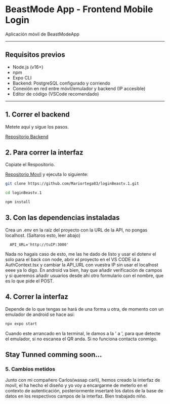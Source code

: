 # BeastMode App - Frontend Mobile Login

Aplicación móvil de BeastModeApp

---

## Requisitos previos

- Node.js (v16+)
- npm
- Expo CLI 
- Backend: PostgreSQL configurado y corriendo
- Conexión en red entre móvil/emulador y backend (IP accesible)
- Editor de código (VSCode recomendado)

---

## 1. Correr el backend

Metete aquí y sigue los pasos.

[Repositorio Backend](https://github.com/antoniocmizv/BeastMode-App.git)

## 2. Para correr la interfaz

Copiate el Respositorio.

[Repositorio Movil](https://github.com/Mariortega83/loginBeastv.1.git)
y ejecuta lo siguiente:
```bash
git clone https://github.com/Mariortega83/loginBeastv.1.git

cd loginBeastv.1

npm install
```
## 3. Con las dependencias instaladas 

Crea un .env en la raíz del proyecto con la URL de la API, no pongas localhost. (Saltaros esto, leer abajo)

   ```env
     API_URL='http://tuIP:3000'
   ```

Nada no hagais caso de esto, me las he dado de listo y usar el dotenv el solo para el back con node, abrir el proyecto en el VS CODE id a AuthContext.tsx y cambiar la API_URL con vuestra IP sin usar el localhost eeee ya lo digo. En android va bien, hay que añadir verificación de campos y si queremos añadir usuarios desde ahí otro formulario con el nombre, que es lo que pide el POST.

## 4. Correr la interfaz

Depende de lo que tengas se hará de una forma u otra, de momento con un emulador de android se hace así:

```bash
npx expo start
```

Cuando este arrancado en la terminal, le damos a la ' a ', para que detecte el emulador, si no escanea el QR anda. Si no funciona contacta conmigo.

## Stay Tunned comming soon...

### 5. Cambios metidos

Junto con mi compañero Carlos(wasap carli), hemos creado la interfaz de movil, el ha hecho el diseño y yo voy a encargarme de meterlo en el contexto de autenticación, posteriormente insertaré los datos de la base de datos en los respectivos campos de la interfaz. Bien trabajado niño.

